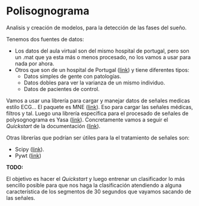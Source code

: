 # Polisognograma
Analisis y creación de modelos, para la detección de las fases del sueño.  


Tenemos dos fuentes de datos:  

* Los datos del aula virtual son del mismo hospital de portugal, pero son un .mat que ya esta más o menos procesado, no los vamos a usar para nada por ahora.   
* Otros que son de un hospital de Portugal ([link](https://sleeptight.isr.uc.pt/?page_id=48)) y tiene diferentes tipos:  
    * Datos simples de gente con patologías.  
    * Datos dobles para ver la varianza de un mismo individuo.  
    * Datos de pacientes de control.  
    
    
Vamos a usar una librería para cargar y manejar datos de señales medicas estilo ECG... El paquete es MNE ([link](https://mne.tools/stable/auto_tutorials/index.html)). Eso para cargar las señales médicas, filtros y tal. Luego una librería específica para el procesado de señales de polysognograma es Yasa ([link](https://raphaelvallat.com/yasa/build/html/index.html)). Concretamente vamos a seguir el _Quickstart_ de la documentación ([link](https://raphaelvallat.com/yasa/build/html/quickstart.html)).  

Otras librerías que podrían ser útiles para la el tratamiento de señales son:  
* Scipy ([link](https://docs.scipy.org/doc/scipy/tutorial/signal.html)).  
* Pywt ([link](https://pywavelets.readthedocs.io/en/latest/))





**TODO:**

El objetivo es hacer el _Quickstart_ y luego entrenar un clasificador lo más sencillo posible para que nos haga la clasificación atendiendo a alguna característica de los segmentos de 30 segundos que vayamos sacando de las señales.
